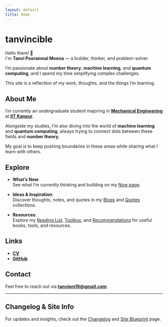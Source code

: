 ```yaml
---
layout: default
title: Home
---
```


# tanvincible

Hello there! 👋  
I'm **Tanvi Pooranmal Meena** — a builder, thinker, and problem-solver. 

I’m passionate about **number theory**, **machine learning**, and **quantum computing**, and I spend my time simplifying complex challenges. 

This site is a reflection of my work, thoughts, and the things I’m learning.

## About Me

I’m currently an undergraduate student majoring in [**Mechanical Engineering**](https://www.iitk.ac.in/me/) at [**IIT Kanpur**](https://www.iitk.ac.in/).  

Alongside my studies, I’m also diving into the world of **machine learning** and **quantum computing**, always trying to connect dots between these fields and **number theory**. 

My goal is to keep pushing boundaries in these areas while sharing what I learn with others.

## Explore

- **What’s New**:  
  See what I’m currently thinking and building on my [Now page](/now).

- **Ideas & Inspiration**:  
Discover thoughts, notes, and quotes in my [Blogs](/blogs) and [Quotes](/quotes) collections.

- **Resources**:  
  Explore my [Reading List](/reading-list), [Toolbox](/toolbox), and [Recommendations](/recommendations) for useful books, tools, and resources.

## Links

- [**CV**](https://drive.google.com/file/d/1X0k_9NCodCuM3C_k_VqecOmHQqGicRVN/view?usp=sharing)  
- [**GitHub**](https://github.com/tanvincible)

## Contact

Feel free to reach out via [**tanvipm19@gmail.com**](mailto:tanvipm19@gmail.com).

---

## Changelog & Site Info

For updates and insights, check out the [Changelog](/changelog) and [Site Blueprint](/site-blueprint) page.
